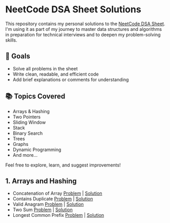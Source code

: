 # NeetCode DSA Sheet Solutions

This repository contains my personal solutions to the [NeetCode DSA Sheet](https://neetcode.io/). I'm using it as part of my journey to master data structures and algorithms in preparation for technical interviews and to deepen my problem-solving skills.

## 🚀 Goals
- Solve all problems in the sheet
- Write clean, readable, and efficient code
- Add brief explanations or comments for understanding

## 📚 Topics Covered
- Arrays & Hashing
- Two Pointers
- Sliding Window
- Stack
- Binary Search
- Trees
- Graphs
- Dynamic Programming
- And more...

Feel free to explore, learn, and suggest improvements!


## 1. Arrays and Hashing

- Concatenation of Array [Problem](https://leetcode.com/problems/concatenation-of-array/description/) | [Solution](/Arrays%20and%20Hashing/Solution.java)
- Contains Duplicate [Problem](https://leetcode.com/problems/contains-duplicate/description/) | [Solution](/Arrays%20and%20Hashing/Solution2.java)
- Valid Anagram [Problem](https://leetcode.com/problems/valid-anagram/description/) | [Solution](/Arrays%20and%20Hashing/Solution3.java)
- Two Sum [Problem](https://leetcode.com/problems/two-sum/description/) | [Solution](/Arrays%20and%20Hashing/Solution4.java)
- Longest Common Prefix [Problem](https://leetcode.com/problems/longest-common-prefix/description/) | [Solution](/Arrays%20and%20Hashing/Solution5.java)